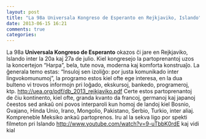 ```yaml
---
layout: post
title: "La 98a Universala Kongreso de Esperanto en Rejkjaviko, Islando"
date: 2013-06-15 16:21
comments: true
categories: 
---
```


La 98a **Universala Kongreso de Esperanto** okazos ĉi jare en Rejkjaviko, Islando inter la 20a kaj 27a de julio. Kiel kongresejo la partoprenantoj uzos la koncertejon “Harpa”, bela, tute nova, moderna kaj komforta konstruaĵo.
La ĝenerala temo estas: “Insuloj sen izoliĝo: por justa komunikado inter lingvokomunumoj”, la programo estos kiel ofte ege interesa, en la dua bulteno vi trovos informojn pri loĝado, ekskursoj, bankedo, programeroj, ktp. http://uea.org/pdf/db_2013_rejkjaviko.pdf
Certe estos partoprenantoj de ĉiu kontinento, kiel ofte, granda kvanto da francoj, germanoj kaj japanoj ĉeestos sed ankaŭ oni povos interparoli kun homoj de landoj kiel Bosnio, Gvajano, Hinda Unio, Irano, Mongolio, Pakistano, Serbio, Turkio, inter aliaj. Kompreneble Meksiko ankaŭ partoprenos.
Iru al la sekva ligo por spekti filmeton pri Islando http://www.youtube.com/watch?v=9-uTbbK0rdE kaj vidi kial
